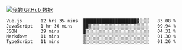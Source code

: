[![我的 GitHub 数据](https://github-readme-stats.vercel.app/api?username=unbrain&?theme=dark)]()

<!--START_SECTION:waka-->
```text
Vue.js       12 hrs 35 mins  ████████████████████▓░░░░   83.08 % 
JavaScript   1 hr 30 mins    ██▒░░░░░░░░░░░░░░░░░░░░░░   09.94 % 
JSON         39 mins         █░░░░░░░░░░░░░░░░░░░░░░░░   04.31 % 
Markdown     11 mins         ▒░░░░░░░░░░░░░░░░░░░░░░░░   01.30 % 
TypeScript   11 mins         ▒░░░░░░░░░░░░░░░░░░░░░░░░   01.26 % 
```
<!--END_SECTION:waka-->
